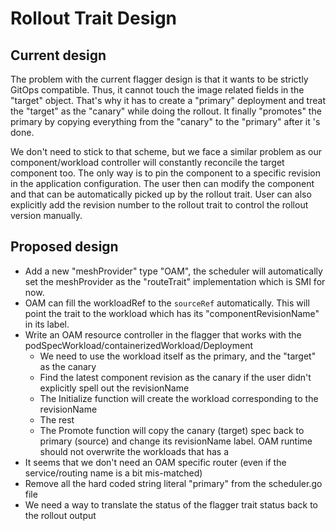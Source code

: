 # Rollout Trait Design  

## Current design
The problem with the current flagger design is that it wants to be strictly GitOps compatible. Thus, it 
cannot touch the image related fields in the "target" object. That's why it has to create a "primary" deployment
and treat the "target" as the "canary" while doing the rollout. It finally "promotes" the primary 
by copying everything from the "canary" to the "primary" after it 's done.

We don't need to stick to that scheme, but we face a similar problem as our component/workload controller
will constantly reconcile the target component too. The only way is to pin the component to a specific
revision in the application configuration. The user then can modify the component and that can be automatically
picked up by the rollout trait. User can also explicitly add the revision number to the rollout trait to control
the rollout version manually.

## Proposed design
- Add a new "meshProvider" type "OAM", the scheduler will automatically set the meshProvider as the "routeTrait" implementation
which is SMI for now.
- OAM can fill the workloadRef to the `sourceRef` automatically. This will point the trait to the workload 
which has its "componentRevisionName" in its label.
- Write an OAM resource controller in the flagger that works with the podSpecWorkload/containerizedWorkload/Deployment
    - We need to use the workload itself as the primary, and the "target" as the canary   
    - Find the latest component revision as the canary if the user didn't explicitly spell out the revisionName
    - The Initialize function will create the workload corresponding to the revisionName
    - The rest 
    - The Promote function will copy the canary (target) spec back to primary (source) and change its revisionName label.
     OAM runtime should not overwrite the workloads that has a 
- It seems that we don't need an OAM specific router (even if the service/routing name is a bit mis-matched) 
- Remove all the hard coded string literal "primary" from the scheduler.go file
- We need a way to translate the status of the flagger trait status back to the rollout output 